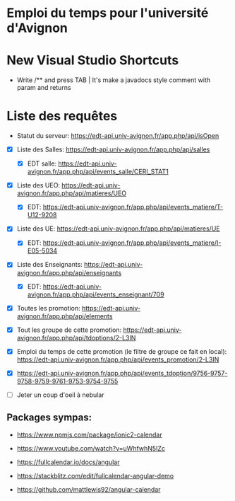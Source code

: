 # Emploi du temps pour l'université d'Avignon

# New Visual Studio Shortcuts

* Write /** and press TAB | It's make a javadocs style comment with param and returns

# Liste des requêtes

* Statut du serveur: https://edt-api.univ-avignon.fr/app.php/api/isOpen

- [x] Liste des Salles: https://edt-api.univ-avignon.fr/app.php/api/salles
  - [x] EDT salle: https://edt-api.univ-avignon.fr/app.php/api/events_salle/CERI_STAT1
- [x] Liste des UEO: https://edt-api.univ-avignon.fr/app.php/api/matieres/UEO
  - [x] EDT: https://edt-api.univ-avignon.fr/app.php/api/events_matiere/T-U12-9208
- [x] Liste des UE: https://edt-api.univ-avignon.fr/app.php/api/matieres/UE
  - [x] EDT: https://edt-api.univ-avignon.fr/app.php/api/events_matiere/I-E05-5034
- [x] Liste des Enseignants: https://edt-api.univ-avignon.fr/app.php/api/enseignants
  - [x] EDT: https://edt-api.univ-avignon.fr/app.php/api/events_enseignant/709

- [x] Toutes les promotion: https://edt-api.univ-avignon.fr/app.php/api/elements
- [x] Tout les groupe de cette promotion: https://edt-api.univ-avignon.fr/app.php/api/tdoptions/2-L3IN
- [x] Emploi du temps de cette promotion (le filtre de groupe ce fait en local): https://edt-api.univ-avignon.fr/app.php/api/events_promotion/2-L3IN
- [x] https://edt-api.univ-avignon.fr/app.php/api/events_tdoption/9756-9757-9758-9759-9761-9753-9754-9755

- [ ] Jeter un coup d'oeil à nebular

## Packages sympas:

* https://www.npmjs.com/package/ionic2-calendar
* https://www.youtube.com/watch?v=uWhfwhN5IZc

* https://fullcalendar.io/docs/angular
* https://stackblitz.com/edit/fullcalendar-angular-demo
* https://github.com/mattlewis92/angular-calendar